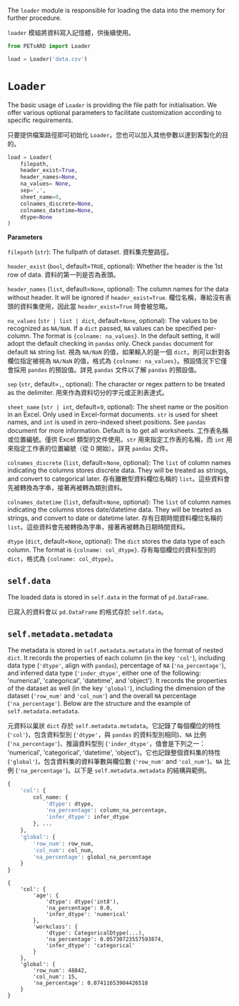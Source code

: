The `loader` module is responsible for loading the data into the memory for further procedure.

`loader` 模組將資料寫入記憶體，供後續使用。

```python
from PETsARD import Loader

load = Loader('data.csv')
```

# `Loader`

The basic usage of `Loader` is providing the file path for initialisation. We offer various optional parameters to facilitate customization according to specific requirements.

只要提供檔案路徑即可初始化 `Loader`。您也可以加入其他參數以達到客製化的目的。


```python
load = Loader(
    filepath,
    header_exist=True,
    header_names=None,
    na_values= None,
    sep=',',
    sheet_name=0,
    colnames_discrete=None,
    colnames_datetime=None,
    dtype=None
)
```

**Parameters**

`filepath` (`str`): The fullpath of dataset. 資料集完整路徑。

`header_exist` (`bool`, default=`TRUE`, optional): Whether the header is the 1st row of data. 資料的第一列是否為表頭。
        
`header_names` (`list`, default=`None`, optional): The column names for the data without header. It will be ignored if `header_exist=True`. 欄位名稱，專給沒有表頭的資料集使用，因此當 `header_exist=True` 時會被忽略。

`na_values` (`str | list | dict`, default=`None`, optional): The values to be recognized as `NA/NaN`. If a `dict` passed, `NA` values can be specified per-column. The format is `{colname: na_values}`. In the default setting, it will adopt the default checking in `pandas` only. Check `pandas` document for default `NA` string list. 視為 `NA/NaN` 的值，如果輸入的是一個 `dict`，則可以針對各欄位指定被視為 `NA/NaN` 的值，格式為 `{colname: na_values}`。預設情況下它僅會採用 `pandas` 的預設值。詳見 `pandas` 文件以了解 `pandas` 的預設值。
        
`sep` (`str`, default=`,`, optional): The character or regex pattern to be treated as the delimiter. 用來作為資料切分的字元或正則表達式。

`sheet_name` (`str | int`, default=`0`, optional): The sheet name or the position in an Excel. Only used in Excel-format documents. `str` is used for sheet names, and `int` is used in zero-indexed sheet positions. See `pandas` document for more information. Default is to get all worksheets. 工作表名稱或位置編號。僅供 Excel 類型的文件使用。`str` 用來指定工作表的名稱，而 `int` 用來指定工作表的位置編號（從 0 開始）。詳見 `pandas` 文件。

`colnames_discrete` (`list`, default=`None`, optional): The `list` of column names indicating the columns stores discrete data. They will be treated as strings, and convert to categorical later. 存有離散型資料欄位名稱的 `list`。這些資料會先被轉換為字串，接著再被轉為類別資料。
        
`colnames_datetime` (`list`, default=`None`, optional): The `list` of column names indicating the columns stores date/datetime data. They will be treated as strings, and convert to date or datetime later. 存有日期時間資料欄位名稱的 `list`。這些資料會先被轉換為字串，接著再被轉為日期時間資料。

`dtype` (`dict`, default=`None`, optional): The `dict` stores the data type of each column. The format is `{colname: col_dtype}`. 存有每個欄位的資料型別的 `dict`，格式為 `{colname: col_dtype}`。


## `self.data`

The loaded data is stored in `self.data` in the format of `pd.DataFrame`.

已寫入的資料會以 `pd.DataFrame` 的格式存於 `self.data`。

## `self.metadata.metadata`

The metadata is stored in `self.metadata.metadata` in the format of nested `dict`. It records the properties of each column (in the key `'col'`), including data type (`'dtype'`, align with `pandas`), percentage of `NA` (`'na_percentage'`), and inferred data type (`'inder_dtype'`, either one of the following: 'numerical', 'categorical', 'datetime', and 'object'). It records the properties of the dataset as well (in the key `'global'`), including the dimension of the dataset (`'row_num'` and `'col_num'`) and the overall `NA` percentage (`'na_percentage'`). Below are the structure and the example of `self.metadata.metadata`.

元資料以巢狀 `dict` 存於 `self.metadata.metadata`。它記錄了每個欄位的特性  (`'col'`)，包含資料型別 (`'dtype'`，與 `pandas` 的資料型別相同)、`NA` 比例 (`'na_percentage'`)、推論資料型別 (`'inder_dtype'`，值會是下列之一： 'numerical', 'categorical', 'datetime', 'object')。它也記錄整個資料集的特性 (`'global'`)，包含資料集的資料筆數與欄位數 (`'row_num'` and `'col_num'`)、`NA` 比例 (`'na_percentage'`)。以下是 `self.metadata.metadata` 的結構與範例。

```python
{
    'col': {
        col_name: {
            'dtype': dtype,
            'na_percentage': column_na_percentage,
            'infer_dtype': infer_dtype
        }, ...
    },
    'global': {
        'row_num': row_num,
        'col_num': col_num,
        'na_percentage': global_na_percentage
    }
}
```

```plain_text
{
    'col': {
        'age': {
            'dtype': dtype('int8'), 
            'na_percentage': 0.0, 
            'infer_dtype': 'numerical'
        }, 
        'workclass': {
            'dtype': CategoricalDtype(...), 
            'na_percentage': 0.05730723557593874, 
            'infer_dtype': 'categorical'
        }
    },
    'global': {
        'row_num': 48842, 
        'col_num': 15, 
        'na_percentage': 0.07411653904426518
    }
}
```


